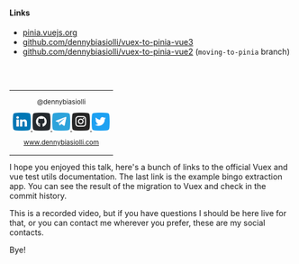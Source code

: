 #### Links

- [pinia.vuejs.org](https://pinia.vuejs.org/)
- [github.com/dennybiasiolli/vuex-to-pinia-vue3](https://github.com/dennybiasiolli/vuex-to-pinia-vue3)
- [github.com/dennybiasiolli/vuex-to-pinia-vue2](https://github.com/dennybiasiolli/vuex-to-pinia-vue2)
  (`moving-to-pinia` branch)
<br>
<br>

<small>
<table>
<tr>
<td style="text-align:center;">

@dennybiasiolli

<a href="https://www.linkedin.com/in/dennybiasiolli/" target="_blank">
    <img src="slides/images/linkedin.png" title="LinkedIn" />
</a>
<a href="https://github.com/dennybiasiolli" target="_blank">
    <img src="slides/images/github.png" title="GitHub" />
</a>
<a href="https://t.me/dennybiasiolli" target="_blank">
    <img src="slides/images/telegram.png" title="Telegram" />
</a>
<a href="https://www.instagram.com/dennybiasiolli/" target="_blank">
    <img src="slides/images/instagram.png" title="Instagram" />
</a>
<a href="https://twitter.com/DennyBiasiolli" target="_blank">
    <img src="slides/images/twitter.png" title="Twitter" />
</a>

<a href="https://www.dennybiasiolli.com" target="_blank">www.dennybiasiolli.com</a>

</td>
</tr>
</table>
</small>

<aside class="notes">
I hope you enjoyed this talk, here's a bunch of links to the official Vuex
and vue test utils documentation.
The last link is the example bingo extraction app.
You can see the result of the migration to Vuex and check in the commit history.

This is a recorded video, but if you have questions I should be here live for that,
or you can contact me wherever you prefer, these are my social contacts.

Bye!
</aside>
